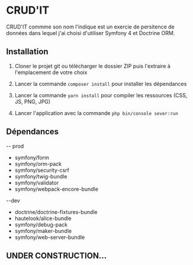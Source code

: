 # CRUD'IT

CRUD'IT commme son nom l'indique est un exercie de persitence de données dans lequel j'ai choisi d'utiliser Symfony 4 et Doctrine ORM.


## Installation

1. Cloner le projet git ou télécharger le dossier ZIP puis l'extraire à l'emplacement de votre choix

2. Lancer la commande `composer install` pour installer les dépendances

3. Lancer la commande `yarn install` pour compiler les ressources (CSS, JS, PNG, JPG)

4. Lancer l'application avec la commande `php bin/console sever:run`

## Dépendances

-- prod
* symfony/form
* symfony/orm-pack
* symfony/security-csrf
* symfony/twig-bundle
* symfony/validator
* symfony/webpack-encore-bundle

--dev
* doctrine/doctrine-fixtures-bundle
* hautelook/alice-bundle
* symfony/debug-pack
* symfony/maker-bundle
* symfony/web-server-bundle

## UNDER CONSTRUCTION...
